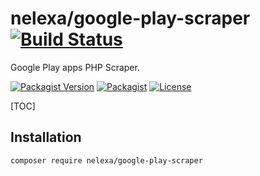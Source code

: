 # nelexa/google-play-scraper [![Build Status](https://secure.travis-ci.org/nelexa/google-play-scraper.png)](http://travis-ci.org/nelexa/google-play-scraper)
Google Play apps PHP Scraper.

[![Packagist Version](https://img.shields.io/packagist/v/nelexa/google-play-scraper.svg)](https://packagist.org/packages/nelexa/google-play-scraper)
[![Packagist](https://img.shields.io/packagist/dt/nelexa/google-play-scraper.svg?color=%23ff007f)](https://packagist.org/packages/nelexa/google-play-scraper)
[![License](https://img.shields.io/packagist/l/nelexa/google-play-scraper.svg)](https://packagist.org/packages/nelexa/google-play-scraper)

[TOC]

## Installation
```bash
composer require nelexa/google-play-scraper
```
